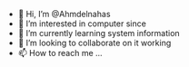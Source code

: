 - 👋 Hi, I’m @Ahmdelnahas
- 👀 I’m interested in computer since 
- 🌱 I’m currently learning system information 
- 💞️ I’m looking to collaborate on it working
- 📫 How to reach me ...

<!---
Ahmdelnahas/Ahmdelnahas is a ✨ special ✨ repository because its `README.md` (this file) appears on your GitHub profile.
You can click the Preview link to take a look at your changes.
--->
